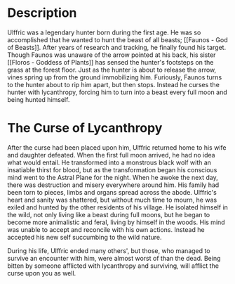 # Description
Ulffric was a legendary hunter born during the first age. He was so accomplished that he wanted to hunt the beast of all beasts; [[Faunos - God of Beasts]]. After years of research and tracking, he finally found his target. Though Faunos was unaware of the arrow pointed at his back, his sister [[Floros - Goddess of Plants]] has sensed the hunter's footsteps on the grass at the forest floor. Just as the hunter is about to release the arrow, vines spring up from the ground immobilizing him. Furiously, Faunos turns to the hunter about to rip him apart, but then stops. Instead he curses the hunter with lycanthropy, forcing him to turn into a beast every full moon and being hunted himself.

# The Curse of Lycanthropy
After the curse had been placed upon him, Ulffric returned home to his wife and daughter defeated. When the first full moon arrived, he had no idea what would entail. He transformed into a monstrous black wolf with an insatiable thirst for blood, but as the transformation began his conscious mind went to the Astral Plane for the night. When he awoke the next day, there was destruction and misery everywhere around him. His family had been torn to pieces, limbs and organs spread across the abode. Ulffric's heart and sanity was shattered, but without much time to mourn, he was exiled and hunted by the other residents of his village. 
He isolated himself in the wild, not only living like a beast during full moons, but he began to become more animalistic and feral, living by himself in the woods. His mind was unable to accept and reconcile with his own actions. Instead he accepted his new self succumbing to the wild nature.

During his life, Ulffric ended many others', but those, who managed to survive an encounter with him, were almost worst of than the dead. Being bitten by someone afflicted with lycanthropy and surviving, will afflict the curse upon you as well. 
